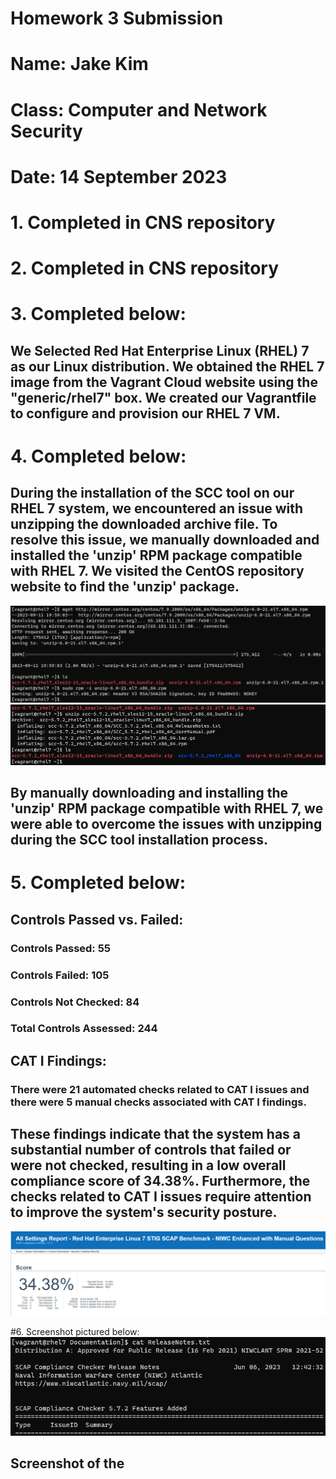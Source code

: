 # **Homework 3 Submission**
# Name: Jake Kim
# Class: Computer and Network Security
# Date: 14 September 2023


# 1. Completed in CNS repository 

# 2. Completed in CNS repository

# 3. Completed below:
## We Selected Red Hat Enterprise Linux (RHEL) 7 as our Linux distribution. We obtained the RHEL 7 image from the Vagrant Cloud website using the "generic/rhel7" box. We created our Vagrantfile to configure and provision our RHEL 7 VM.

# 4. Completed below:
## During the installation of the SCC tool on our RHEL 7 system, we encountered an issue with unzipping the downloaded archive file. To resolve this issue, we manually downloaded and installed the 'unzip' RPM package compatible with RHEL 7. We visited the CentOS repository website to find the 'unzip' package.
![Screenshot for unzip.](HW3/Screenshots/HW3cunzip.png)
![Screenshot for unzip.](HW3/Screenshots/HW3dunzip.png)
## By manually downloading and installing the 'unzip' RPM package compatible with RHEL 7, we were able to overcome the issues with unzipping during the SCC tool installation process.

# 5. Completed below:
## Controls Passed vs. Failed:
### Controls Passed: 55
### Controls Failed: 105
### Controls Not Checked: 84
### Total Controls Assessed: 244
## CAT I Findings:
### There were 21 automated checks related to CAT I issues and there were 5 manual checks associated with CAT I findings. 
## These findings indicate that the system has a substantial number of controls that failed or were not checked, resulting in a low overall compliance score of 34.38%. Furthermore, the checks related to CAT I issues require attention to improve the system's security posture.
![Score related to the findings.](HW3/Screenshots/HW3g.png)

#6. Screenshot pictured below:
![Command line version of the SCC tool.](HW3/Screenshots/HW3i.png)
## Screenshot of the 

